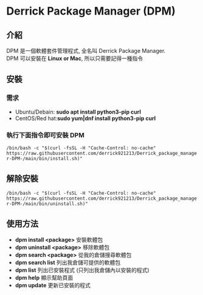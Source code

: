 # Derrick Package Manager (DPM)

## 介紹

DPM 是一個軟體套件管理程式, 全名叫 Derrick Package Manager.  
DPM 可以安裝在 **Linux or Mac**, 所以只需要記得一種指令

## 安裝

### 需求

- Ubuntu/Debain: **sudo apt install python3-pip curl**
- CentOS/Red hat:**sudo yum|dnf install python3-pip curl**

### 執行下面指令即可安裝 DPM

`/bin/bash -c "$(curl -fsSL -H "Cache-Control: no-cache" https://raw.githubusercontent.com/derrick921213/Derrick_package_manager-DPM-/main/bin/install.sh)"`

## 解除安裝

`/bin/bash -c "$(curl -fsSL -H "Cache-Control: no-cache" https://raw.githubusercontent.com/derrick921213/Derrick_package_manager-DPM-/main/bin/uninstall.sh)"`

## 使用方法

- **dpm install \<package\>** 安裝軟體包
- **dpm uninstall \<package\>** 移除軟體包
- **dpm search \<package\>** 從我的倉儲搜尋軟體包
- **dpm search list** 列出我倉儲可提供的軟體包
- **dpm list** 列出已安裝程式 (只列出我倉儲內以安裝的程式)
- **dpm help** 顯示幫助頁面
- **dpm update** 更新已安裝的程式
